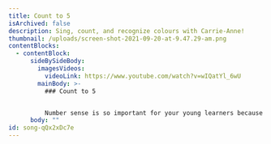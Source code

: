 ```yaml
---
title: Count to 5
isArchived: false
description: Sing, count, and recognize colours with Carrie-Anne!
thumbnail: /uploads/screen-shot-2021-09-20-at-9.47.29-am.png
contentBlocks:
  - contentBlock:
      sideBySideBody:
        imagesVideos:
          videoLink: https://www.youtube.com/watch?v=wIQatYl_6wU
        mainBody: >-
          ### Count to 5


          Number sense is so important for your young learners because it promotes confidence and encourages flexible thinking. It allows your child to create a relationship with numbers and be able to talk about math as a language.
      body: ""
id: song-qQx2xDc7e
---
```

